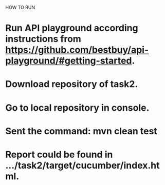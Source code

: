 HOW TO RUN

# Run API playground according instructions from https://github.com/bestbuy/api-playground/#getting-started.
# Download repository of task2.
# Go to local repository in console.
# Sent the command: mvn clean test
# Report could be found in .../task2/target/cucumber/index.html.

